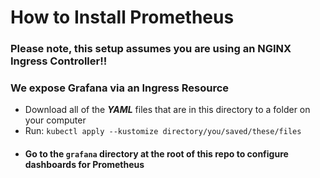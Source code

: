 # How to Install Prometheus

### Please note, this setup assumes you are using an NGINX Ingress Controller!!

### We expose Grafana via an Ingress Resource

- Download all of the ***YAML*** files that are in this directory to a folder on your computer
- Run: `kubectl apply --kustomize directory/you/saved/these/files`
- #### Go to the `grafana` directory at the root of this repo to configure dashboards for Prometheus

